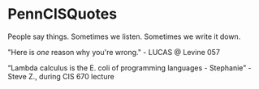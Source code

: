 # PennCISQuotes
People say things. Sometimes we listen. Sometimes we write it down.

"Here is _one_ reason why you're wrong." - LUCAS @ Levine 057

“Lambda calculus is the E. coli of programming languages - Stephanie” - Steve Z., during CIS 670 lecture
